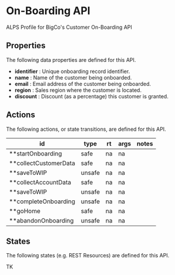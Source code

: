 # On-Boarding API


ALPS Profile for BigCo's Customer On-Boarding API

## Properties


The following data properties are defined for this API.


 - **identifier** : Unique onboarding record identifier.
 - **name** : Name of the customer being onboarded.
 - **email** : Email address of the customer being onboarded.
 - **region** : Sales region where the customer is located.
 - **discount** : Discount (as a percentage) this customer is granted.

## Actions


The following actions, or state transitions, are defined for this API.

id | type | rt | args | notes
--- | --- | --- | --- | ---
**startOnboarding | safe | na | na | 
**collectCustomerData | safe | na | na | 
**saveToWIP | unsafe | na | na | 
**collectAccountData | safe | na | na | 
**saveToWIP | unsafe | na | na | 
**completeOnboarding | unsafe | na | na | 
**goHome | safe | na | na | 
**abandonOnboarding | unsafe | na | na | 

## States


The following states (e.g. REST Resources) are defined for this API.


TK
